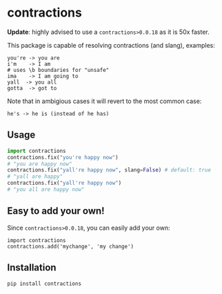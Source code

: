 # contractions

**Update**: highly advised to use a `contractions>0.0.18` as it is 50x faster.

This package is capable of resolving contractions (and slang), examples:

```
you're -> you are
i'm    -> I am
# uses \b boundaries for "unsafe"
ima    -> I am going to
yall  -> you all
gotta  -> got to
```

Note that in ambigious cases it will revert to the most common case:

    he's -> he is (instead of he has)

## Usage

```python
import contractions
contractions.fix("you're happy now")
# "you are happy now"
contractions.fix("yall're happy now", slang=False) # default: true
# "yall are happy"
contractions.fix("yall're happy now")
# "you all are happy now"
```

## Easy to add your own!

Since `contractions>0.0.18`, you can easily add your own:

    import contractions
    contractions.add('mychange', 'my change')

## Installation

    pip install contractions
